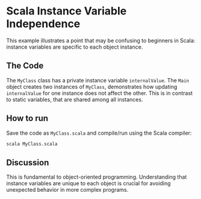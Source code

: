 # Scala Instance Variable Independence

This example illustrates a point that may be confusing to beginners in Scala: instance variables are specific to each object instance.

## The Code

The `MyClass` class has a private instance variable `internalValue`. The `Main` object creates two instances of `MyClass`, demonstrates how updating `internalValue` for one instance does not affect the other. This is in contrast to static variables, that are shared among all instances.

## How to run

Save the code as `MyClass.scala` and compile/run using the Scala compiler:
```bash
scala MyClass.scala
```

## Discussion

This is fundamental to object-oriented programming.  Understanding that instance variables are unique to each object is crucial for avoiding unexpected behavior in more complex programs.